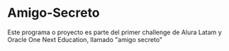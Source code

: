 # Amigo-Secreto
Este programa o proyecto es parte del primer challenge de Alura Latam y Oracle One Next Education, llamado "amigo secreto"
